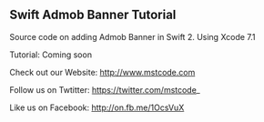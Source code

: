 ## Swift Admob Banner Tutorial

Source code on adding Admob Banner in Swift 2. Using Xcode 7.1

Tutorial: Coming soon

Check out our Website: http://www.mstcode.com

Follow us on Twtitter: https://twitter.com/mstcode_

Like us on Facebook: http://on.fb.me/1OcsVuX
